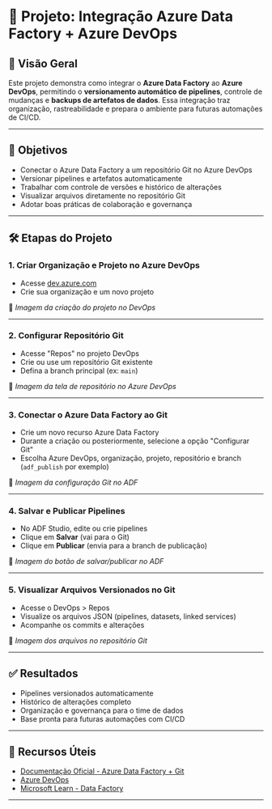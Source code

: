 # 🚀 Projeto: Integração Azure Data Factory + Azure DevOps

## 📘 Visão Geral

Este projeto demonstra como integrar o **Azure Data Factory** ao **Azure DevOps**, permitindo o **versionamento automático de pipelines**, controle de mudanças e **backups de artefatos de dados**. Essa integração traz organização, rastreabilidade e prepara o ambiente para futuras automações de CI/CD.

---

## 🎯 Objetivos

- Conectar o Azure Data Factory a um repositório Git no Azure DevOps  
- Versionar pipelines e artefatos automaticamente  
- Trabalhar com controle de versões e histórico de alterações  
- Visualizar arquivos diretamente no repositório Git  
- Adotar boas práticas de colaboração e governança

---

## 🛠️ Etapas do Projeto

### 1. Criar Organização e Projeto no Azure DevOps

- Acesse [dev.azure.com](https://dev.azure.com)
- Crie sua organização e um novo projeto

📸 *Imagem da criação do projeto no DevOps*

---

### 2. Configurar Repositório Git

- Acesse "Repos" no projeto DevOps
- Crie ou use um repositório Git existente
- Defina a branch principal (ex: `main`)

📸 *Imagem da tela de repositório no Azure DevOps*

---

### 3. Conectar o Azure Data Factory ao Git

- Crie um novo recurso Azure Data Factory
- Durante a criação ou posteriormente, selecione a opção "Configurar Git"
- Escolha Azure DevOps, organização, projeto, repositório e branch (`adf_publish` por exemplo)

📸 *Imagem da configuração Git no ADF*

---

### 4. Salvar e Publicar Pipelines

- No ADF Studio, edite ou crie pipelines
- Clique em **Salvar** (vai para o Git)
- Clique em **Publicar** (envia para a branch de publicação)

📸 *Imagem do botão de salvar/publicar no ADF*

---

### 5. Visualizar Arquivos Versionados no Git

- Acesse o DevOps > Repos
- Visualize os arquivos JSON (pipelines, datasets, linked services)
- Acompanhe os commits e alterações

📸 *Imagem dos arquivos no repositório Git*

---

## ✅ Resultados

- Pipelines versionados automaticamente
- Histórico de alterações completo
- Organização e governança para o time de dados
- Base pronta para futuras automações com CI/CD

---

## 📌 Recursos Úteis

- [Documentação Oficial - Azure Data Factory + Git](https://learn.microsoft.com/pt-br/azure/data-factory/source-control)  
- [Azure DevOps](https://dev.azure.com/)  
- [Microsoft Learn - Data Factory](https://learn.microsoft.com/pt-br/training/modules/introduction-data-factory/)  

---
